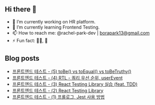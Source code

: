 ## Hi there 👋

- 🔭 I’m currently working on HR platform.
- 🌱 I’m currently learning Frontend Testing.
- 📫 How to reach me: @rachel-park-dev | borapark13@gmail.com
- ⚡ Fun fact: 🏃‍♀️, 🍞

## Blog posts

<!-- BLOG-POST-LIST:START -->
- [프론트엔드 테스트 - &lpar;5&rpar; toBe&lpar;&rpar; vs toEqual&lpar;&rpar; vs toBeTruthy&lpar;&rpar;](https://rachelslab.tistory.com/179)
- [프론트엔드 테스트 - &lpar;4&rpar;  RTL - 쿼리 우선 순위, userEvent](https://rachelslab.tistory.com/176)
- [프론트엔드 테스트 - &lpar;3&rpar; React Testing Library 실습 &lpar;feat. TDD&rpar;](https://rachelslab.tistory.com/175)
- [프론트엔드 테스트 - &lpar;2&rpar; React Testing Library](https://rachelslab.tistory.com/174)
- [프론트엔드 테스트 - &lpar;1&rpar; 프롤로그, Jest 사용 방법](https://rachelslab.tistory.com/173)
<!-- BLOG-POST-LIST:END -->
